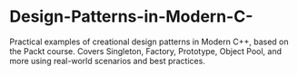 # Design-Patterns-in-Modern-C-
Practical examples of creational design patterns in Modern C++, based on the Packt course. Covers Singleton, Factory, Prototype, Object Pool, and more using real-world scenarios and best practices.
